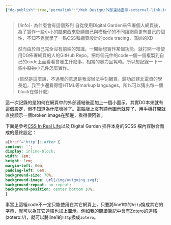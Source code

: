 ```yaml
---
{"dg-publish":true,"permalink":"/Web Design/外部連結圖示-external-link-icon/","title":"外部連結圖示 Append icon to external link","noteIcon":"1","created":"2024-09-14T18:39:24.263+08:00","updated":"2024-09-15T14:38:44.484+08:00"}
---
```



> [!info]- 為什麼會有這個系列
> 自從使用Digital Garden來佈署個人網頁後，為了實作一些小小的酷東西來~~彰顯自己與模板仔的不同~~讓網頁更有自己的個性，不知不覺就學了一點CSS和網頁設計的code tracing，滿妙的XD
> 
> 然而由於自己完全沒有前端的知識，一開始想實作某個功能，就打開一樣使用DG佈署網頁的人的GitHub Repo，把每個元件的code一個一個複製到自己的code上面看看會發生什麼事，相當的暴力且耗時。所以想記錄一下一些~~小廢物~~小元件怎麼實作。
> 
> (雖然是這麼說，不過我的意思是我沒辦法手刻網頁。歸功於建北電資的學長姐，我至少還看得懂HTML等markup languages，所以可以猜出每一個block在做什麼)

這一次記錄的是如何在網頁中的外部連結後面加上一個小圖示。其實DG本來就有這個設定，但不知道為什麼壞掉了。電腦版上沒有顯示圖示就算了，用手機打開就直接顯示一個broken image在那邊，看得很阿雜。

下面是參考[CSS In Real Life](https://css-irl.info/styling-external-links-with-attribute-selectors)以及 Digital Garden 插件本身的SCSS 檔內容融合而成的最終設定：

```scss
a[href^='http']::after {
content: '';
display: inline-block;
width: 1em;
height: 1em;
margin-left: 0em;
padding-left: 0em;
background-size: 70%;
background-image: url(/img/outgoing.svg);
background-repeat: no-repeat;
background-position: center bottom 10%;
}
```

事實上這組code不一定只能使用在其它網頁上，只要將line1中的`http`換成其它的字串，就可以為其它連結也加上圖示。例如我的閱讀筆記中含有Zotero的連結(zotero://)，就可以將line1的`http`換成`zotero`。
